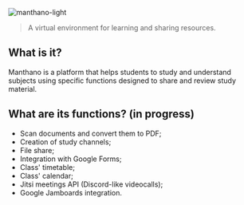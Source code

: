 ![manthano-light](https://user-images.githubusercontent.com/67809084/235317985-52ccf515-d4ef-42d8-beb8-21e559cfdf28.png)

> A virtual environment for learning and sharing resources.

## What is it?

Manthano is a platform that helps students to study and understand subjects using specific functions designed to share and review study material.


## What are its functions? (in progress)
 - Scan documents and convert them to PDF;
 - Creation of study channels;
 - File share;
 - Integration with Google Forms;
 - Class' timetable;
 - Class' calendar;
 - Jitsi meetings API (Discord-like videocalls);
 - Google Jamboards integration.

